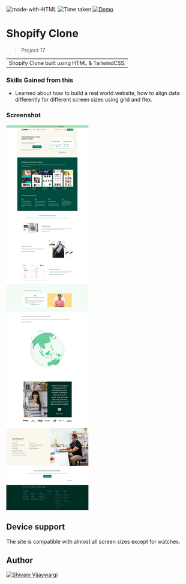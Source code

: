 ![made-with-HTML](https://img.shields.io/badge/Made%20with-HTML%20&%20CSS-blue?style=for-the-badge)
![Time taken](https://img.shields.io/badge/Time%20taken-05H%3A30M-tomato?style=for-the-badge&logo=Clockify)
[![Demo](https://img.shields.io/badge/See%20Demo-Visit-green?style=for-the-badge&logo=web)](https://preeminent-rabanadas-7b3a55.netlify.app/)

# Shopify Clone

> Project 17

<table>
<tr>
<td>
  Shopify Clone built using HTML & TailwindCSS.
</td>
</tr>
</table>

### Skills Gained from this

- Learned about how to build a real world website, how to align data differently for different screen sizes using grid and flex.

### Screenshot

![7](./screenshotP17.jpeg)

## Device support

The site is compatible with almost all screen sizes except for watches.

## Author

<a href="https://github.com/shivamvijaywargi"> <img src="https://github.com/shivamvijaywargi.png" alt="Shivam Vijaywargi" style="width:50px;"/></a>
